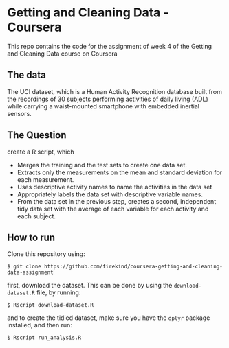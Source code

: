 # Getting and Cleaning Data - Coursera

This repo contains the code for the assignment of week 4 of the Getting and Cleaning Data course on Coursera

## The data

The UCI dataset, which is a Human Activity Recognition database built from the recordings of 30 subjects performing activities of daily living (ADL) while carrying a waist-mounted smartphone with embedded inertial sensors.

## The Question

create a R script, which

- Merges the training and the test sets to create one data set.
- Extracts only the measurements on the mean and standard deviation for each measurement. 
- Uses descriptive activity names to name the activities in the data set
- Appropriately labels the data set with descriptive variable names. 
- From the data set in the previous step, creates a second, independent tidy data set with the average of each variable for each activity and each subject.

## How to run

Clone this repository using:

```
$ git clone https://github.com/firekind/coursera-getting-and-cleaning-data-assignment
```

first, download the dataset. This can be done by using the `download-dataset.R` file, by running:

```
$ Rscript download-dataset.R
```

and to create the tidied dataset, make sure you have the `dplyr` package installed, and then run:

```
$ Rscript run_analysis.R
```

